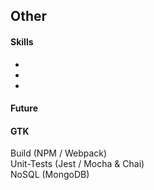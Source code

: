 ## Other

#### Skills
-
-
-

#### Future

#### GTK
Build (NPM / Webpack)   
Unit-Tests (Jest / Mocha & Chai)    
NoSQL (MongoDB)
